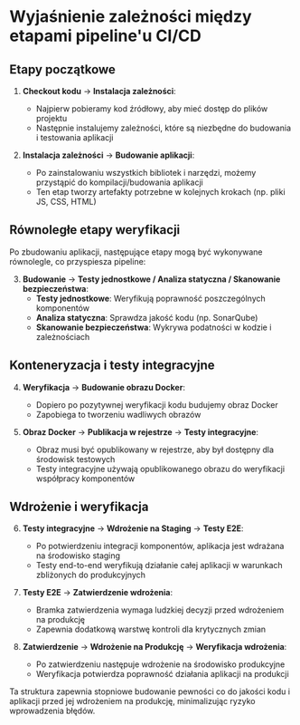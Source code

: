 # Wyjaśnienie zależności między etapami pipeline'u CI/CD

## Etapy początkowe
1. **Checkout kodu** → **Instalacja zależności**:
   - Najpierw pobieramy kod źródłowy, aby mieć dostęp do plików projektu
   - Następnie instalujemy zależności, które są niezbędne do budowania i testowania aplikacji

2. **Instalacja zależności** → **Budowanie aplikacji**:
   - Po zainstalowaniu wszystkich bibliotek i narzędzi, możemy przystąpić do kompilacji/budowania aplikacji
   - Ten etap tworzy artefakty potrzebne w kolejnych krokach (np. pliki JS, CSS, HTML)

## Równoległe etapy weryfikacji
Po zbudowaniu aplikacji, następujące etapy mogą być wykonywane równolegle, co przyspiesza pipeline:

3. **Budowanie** → **Testy jednostkowe / Analiza statyczna / Skanowanie bezpieczeństwa**:
   - **Testy jednostkowe**: Weryfikują poprawność poszczególnych komponentów
   - **Analiza statyczna**: Sprawdza jakość kodu (np. SonarQube)
   - **Skanowanie bezpieczeństwa**: Wykrywa podatności w kodzie i zależnościach

## Konteneryzacja i testy integracyjne
4. **Weryfikacja** → **Budowanie obrazu Docker**:
   - Dopiero po pozytywnej weryfikacji kodu budujemy obraz Docker
   - Zapobiega to tworzeniu wadliwych obrazów

5. **Obraz Docker** → **Publikacja w rejestrze** → **Testy integracyjne**:
   - Obraz musi być opublikowany w rejestrze, aby był dostępny dla środowisk testowych
   - Testy integracyjne używają opublikowanego obrazu do weryfikacji współpracy komponentów

## Wdrożenie i weryfikacja
6. **Testy integracyjne** → **Wdrożenie na Staging** → **Testy E2E**:
   - Po potwierdzeniu integracji komponentów, aplikacja jest wdrażana na środowisko staging
   - Testy end-to-end weryfikują działanie całej aplikacji w warunkach zbliżonych do produkcyjnych

7. **Testy E2E** → **Zatwierdzenie wdrożenia**:
   - Bramka zatwierdzenia wymaga ludzkiej decyzji przed wdrożeniem na produkcję
   - Zapewnia dodatkową warstwę kontroli dla krytycznych zmian

8. **Zatwierdzenie** → **Wdrożenie na Produkcję** → **Weryfikacja wdrożenia**:
   - Po zatwierdzeniu następuje wdrożenie na środowisko produkcyjne
   - Weryfikacja potwierdza poprawność działania aplikacji na produkcji

Ta struktura zapewnia stopniowe budowanie pewności co do jakości kodu i aplikacji przed jej wdrożeniem na produkcję, minimalizując ryzyko wprowadzenia błędów.
